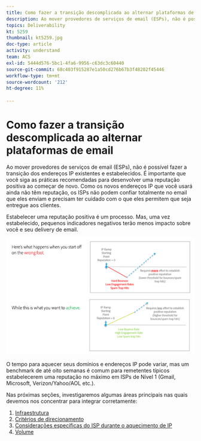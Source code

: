 ```yaml
---
title: Como fazer a transição descomplicada ao alternar plataformas de email.
description: Ao mover provedores de serviços de email (ESPs), não é possível fazer a transição dos endereços IP existentes e estabelecidos. É importante que você siga as práticas recomendadas para desenvolver uma reputação positiva ao começar de novo.
topics: Deliverability
kt: 5259
thumbnail: kt5259.jpg
doc-type: article
activity: understand
team: ACS
exl-id: 5444d576-5bc1-4fa6-9956-c63dc3c60440
source-git-commit: 68c403f915287e1a50cd276b67b3f48202f45446
workflow-type: tm+mt
source-wordcount: '212'
ht-degree: 11%

---
```


# Como fazer a transição descomplicada ao alternar plataformas de email

Ao mover provedores de serviços de email (ESPs), não é possível fazer a transição dos endereços IP existentes e estabelecidos. É importante que você siga as práticas recomendadas para desenvolver uma reputação positiva ao começar de novo. Como os novos endereços IP que você usará ainda não têm reputação, os ISPs não podem confiar totalmente no email que eles enviam e precisam ter cuidado com o que eles permitem que seja entregue aos clientes.

Estabelecer uma reputação positiva é um processo. Mas, uma vez estabelecido, pequenos indicadores negativos terão menos impacto sobre você e seu delivery de email.

![Processo de transição](../assets/transition-process.png)

O tempo para aquecer seus domínios e endereços IP pode variar, mas um benchmark de até oito semanas é comum para remetentes típicos estabelecerem uma reputação no máximo em ISPs de Nível 1 (Gmail, Microsoft, Verizon/Yahoo/AOL etc.).

Nas próximas seções, investigaremos algumas áreas principais nas quais devemos nos concentrar para integrar corretamente:

1. [Infraestrutura](/help/transition-process/infrastructure.md)
2. [Critérios de direcionamento](/help/transition-process/targeting-criteria.md)
3. [Considerações específicas do ISP durante o aquecimento de IP](/help/transition-process/isp-specific-considerations-during-ip-warming.md)
4. [Volume](/help/transition-process/volume.md)

